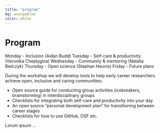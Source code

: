 ```yaml
---
title: "program"
bg: avengeblue
color: white
---
```


<a id="program"></a>

# Program

Monday - Inclusion (Aidan Budd)
Tuesday - Self-care & productivity (Veronika Cheplygina)
Wednesday - Community & mentoring (Natalia Bielczyk)
Thursday - Open science (Stephan Heunis)
Friday - Future plans

During the workshop we will develop tools to help early career researchers achieve open, inclusive and caring communities:
* Open source guide for conducting group activities (icebreakers, brainstorming) in interdisciplinary groups
* Checklists for integrating both self-care and productivity into your day
* An open source “personal development plan” for transitioning between career stages
* Checklists for how to use GitHub, OSF etc.

Lorum ipsum ...